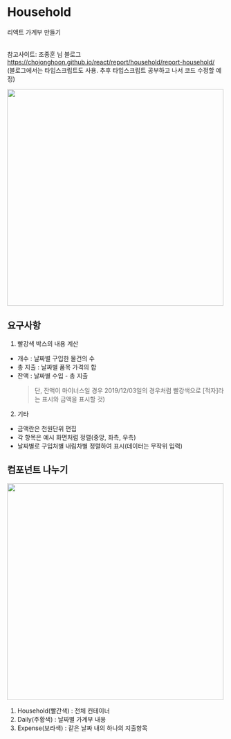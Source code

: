# Household
리액트 가계부 만들기<br/><br/>

참고사이트: 조종훈 님 블로그 <br/>
https://chojonghoon.github.io/react/report/household/report-household/ <br/>
(블로그에서는 타입스크립트도 사용. 추후 타입스크립트 공부하고 나서 코드 수정할 예정)

<img src="https://i.esdrop.com/d/KwrGH1p1Zl/Yb6jTbLH3M.png" width="500" height="auto"> <br/>

## 요구사항
1. 빨강색 박스의 내용 계산
  * 개수 : 날짜별 구입한 물건의 수
  * 총 지출 : 날짜별 품목 가격의 합
  * 잔액 : 날짜별 수입 - 총 지출
    > 단, 잔액이 마이너스일 경우 2019/12/03일의 경우처럼 빨강색으로 [적자]라는 표시와 금액을 표시할 것)
2. 기타
  * 금액란은 천원단위 편집
  * 각 항목은 예시 화면처럼 정렬(중앙, 좌측, 우측)
  * 날짜별로 구입처별 내림차별 정렬하여 표시(데이터는 무작위 입력)

## 컴포넌트 나누기
<img src="https://i.esdrop.com/d/KwrGH1p1Zl/v5nSLzxOqX.png" width="500" height="auto"> <br/>
1. Household(빨간색) : 전체 컨테이너
2. Daily(주황색) : 날짜별 가계부 내용
3. Expense(보라색) : 같은 날짜 내의 하나의 지출항목


